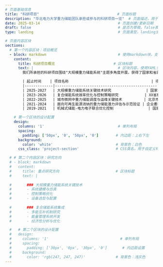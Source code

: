 ```yaml
---
# 页面基础信息
title: "科研项目"                                    # 页面标题
description: "华北电力大学重力储能团队承担或参与的科研项目一览"  # 页面描述，用于SEO
date: 2025-03-14                                    # 页面创建/更新日期
draft: false                                        # 是否为草稿，false表示可以发布
type: landing                                       # 页面类型，landing支持sections布局

# 页面内容区块
sections:
  # 第一个内容区块：项目概览
  - block: markdown                                 # 使用markdown块，支持富文本
    content:
      title: 科研项目概览                           # 区块标题
      text: |                                       # 区块内容，使用YAML多行文本语法
        我们所承担的科研项目围绕"大规模重力储能系统"主题多角度开展，获得了国家和省部级科学基金、科技攻关、北京市自然科学基金，以及多家大型企业、无人系统、能源业头部企业的联合资助。以下是部分正在或完成的科研项目情况：

        | 起止时间    | 项目名称                                      | 项目来源                | 项目负责人 | 说明/状态  |
        |-------------|-----------------------------------------------|-------------------------|------------|-----------|
        | 2025-2027   | 大规模重力储能系统关键技术研究                | 国家自然科学基金（示例）| 童文煊     | 在研      |
        | 2023-2026   | 复合储能系统效率优化与控制策略研究            | XX省科技攻关项目（示例）| 张三       | 在研      |
        | 2022-2025   | 城市微网中重力储能调度与运维关键技术          | 北京市自然科学基金（示例）| 李四     | 在研      |
        | 2021-2024   | 面向可再生能源消纳的重力储能潜力评估与示范验证 | 企业委托横向课题（示例） | 王五       | 在研      |
        | 2019-2021   | 机械式储能-电力电子联合优化控制                | 国家重点研发计划子课题（示例）| 童文煊 | 已结题    |

    # 第一个区块的设计配置
    design:
      columns: '1'                                  # 单列布局
      spacing:
        padding: ['50px', '0', '50px', '0']        # 内边距：上右下左
      background:
        color: 'white'                             # 背景色：白色
      css_class: 'project-section'                 # CSS类名，用于自定义样式

  # # 第二个内容区块：研究方向
  # - block: markdown
  #   content:
  #     title: 重点研究方向                          # 区块标题
  #     text: |
      
  #       ### 大规模重力储能系统关键技术
  #       - 系统建模与仿真
  #       - 控制策略优化
  #       - 设备选型与配置
        
  #       ### 复合储能系统集成
  #       - 多能互补机制研究
  #       - 能量管理系统开发
  #       - 经济性分析与优化

  #   # 第二个区块的设计配置
  #   design:
  #     columns: '1'                                 # 单列布局
  #     spacing:
  #       padding: ['30px', '0px', '30px', '0']       # 内边距设置
  #     background:
  #       color: 'rgb(247, 247, 247)'              # 背景色：浅灰色
---
```

